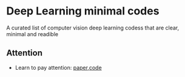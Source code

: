 # Deep Learning minimal codes

A curated list of computer vision deep learning codess that are clear, minimal and readible 

## Attention
* Learn to pay attention: [paper](http://www.robots.ox.ac.uk/~tvg/publications/2018/LearnToPayAttention_v5.pdf),[code](https://github.com/SaoYan/LearnToPayAttention)



